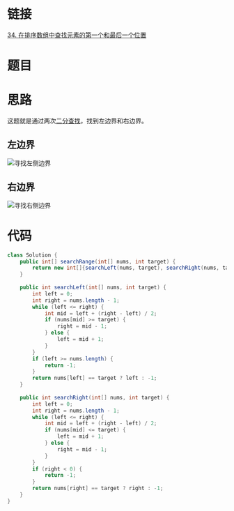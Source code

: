 # 链接

[34. 在排序数组中查找元素的第一个和最后一个位置](https://leetcode.cn/problems/find-first-and-last-position-of-element-in-sorted-array/)

# 题目


# 思路

这题就是通过两次[二分查找](二分查找.md)，找到左边界和右边界。

## 左边界

![寻找左侧边界](二分查找.md#寻找左侧边界)

## 右边界

![寻找右侧边界](二分查找.md#寻找右侧边界)

# 代码

```java
class Solution {  
    public int[] searchRange(int[] nums, int target) {  
        return new int[]{searchLeft(nums, target), searchRight(nums, target)};  
    }  
  
    public int searchLeft(int[] nums, int target) {  
        int left = 0;  
        int right = nums.length - 1;  
        while (left <= right) {  
            int mid = left + (right - left) / 2;  
            if (nums[mid] >= target) {  
                right = mid - 1;  
            } else {  
                left = mid + 1;  
            }  
        }  
        if (left >= nums.length) {  
            return -1;  
        }  
        return nums[left] == target ? left : -1;  
    }  
  
    public int searchRight(int[] nums, int target) {  
        int left = 0;  
        int right = nums.length - 1;  
        while (left <= right) {  
            int mid = left + (right - left) / 2;  
            if (nums[mid] <= target) {  
                left = mid + 1;  
            } else {  
                right = mid - 1;  
            }  
        }  
        if (right < 0) {  
            return -1;  
        }  
        return nums[right] == target ? right : -1;  
    }  
}
```